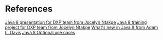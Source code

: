 # References

[Java 8 presentation for DXP team from Jocelyn Ntakpe](https://jntakpe.github.io/dxp-training)
[Java 8 training project for DXP team from Jocelyn Ntakpe](https://github.com/jntakpe/dxp-practice)
[What's new in Java 8 from Adam L. Davis](https://leanpub.com/whatsnewinjava8/read)
[Java 8 Optional use cases](http://dolszewski.com/java/java-8-optional-use-cases/)

